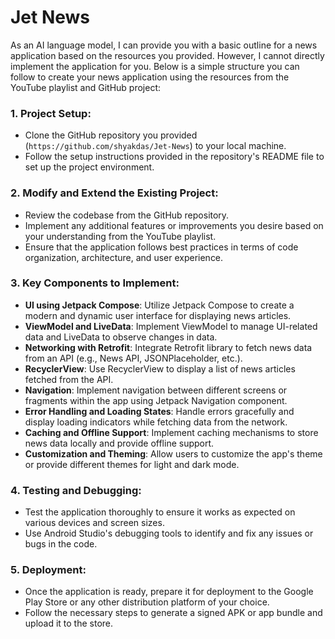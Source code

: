 # Jet News

As an AI language model, I can provide you with a basic outline for a news application based on the resources you provided. However, I cannot directly implement the application for you. Below is a simple structure you can follow to create your news application using the resources from the YouTube playlist and GitHub project:

### 1. Project Setup:
- Clone the GitHub repository you provided (`https://github.com/shyakdas/Jet-News`) to your local machine.
- Follow the setup instructions provided in the repository's README file to set up the project environment.

### 2. Modify and Extend the Existing Project:
- Review the codebase from the GitHub repository.
- Implement any additional features or improvements you desire based on your understanding from the YouTube playlist.
- Ensure that the application follows best practices in terms of code organization, architecture, and user experience.

### 3. Key Components to Implement:
- **UI using Jetpack Compose**: Utilize Jetpack Compose to create a modern and dynamic user interface for displaying news articles.
- **ViewModel and LiveData**: Implement ViewModel to manage UI-related data and LiveData to observe changes in data.
- **Networking with Retrofit**: Integrate Retrofit library to fetch news data from an API (e.g., News API, JSONPlaceholder, etc.).
- **RecyclerView**: Use RecyclerView to display a list of news articles fetched from the API.
- **Navigation**: Implement navigation between different screens or fragments within the app using Jetpack Navigation component.
- **Error Handling and Loading States**: Handle errors gracefully and display loading indicators while fetching data from the network.
- **Caching and Offline Support**: Implement caching mechanisms to store news data locally and provide offline support.
- **Customization and Theming**: Allow users to customize the app's theme or provide different themes for light and dark mode.

### 4. Testing and Debugging:
- Test the application thoroughly to ensure it works as expected on various devices and screen sizes.
- Use Android Studio's debugging tools to identify and fix any issues or bugs in the code.

### 5. Deployment:
- Once the application is ready, prepare it for deployment to the Google Play Store or any other distribution platform of your choice.
- Follow the necessary steps to generate a signed APK or app bundle and upload it to the store.
